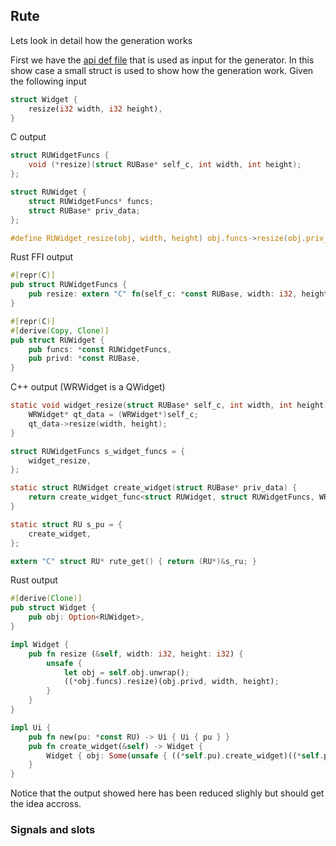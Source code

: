 ## Rute

Lets look in detail how the generation works

First we have the [api def file](https://github.com/emoon/Rute/blob/master/generator/src/api.def) that is used as input for the generator. In this show case a small struct is used to show how the generation work. Given the following input

```Rust
struct Widget {
    resize(i32 width, i32 height),
}
```

C output

```C
struct RUWidgetFuncs {
    void (*resize)(struct RUBase* self_c, int width, int height);
};

struct RUWidget {
    struct RUWidgetFuncs* funcs;
    struct RUBase* priv_data;
};

#define RUWidget_resize(obj, width, height) obj.funcs->resize(obj.priv_data, width, height)
```

Rust FFI output

```Rust
#[repr(C)]
pub struct RUWidgetFuncs {
    pub resize: extern "C" fn(self_c: *const RUBase, width: i32, height: i32),
}

#[repr(C)]
#[derive(Copy, Clone)]
pub struct RUWidget {
    pub funcs: *const RUWidgetFuncs,
    pub privd: *const RUBase,
}
```

C++ output (WRWidget is a QWidget)

```C
static void widget_resize(struct RUBase* self_c, int width, int height) {
    WRWidget* qt_data = (WRWidget*)self_c;
    qt_data->resize(width, height);
}

struct RUWidgetFuncs s_widget_funcs = {
    widget_resize,
};

static struct RUWidget create_widget(struct RUBase* priv_data) {
    return create_widget_func<struct RUWidget, struct RUWidgetFuncs, WRWidget>(&s_widget_funcs, priv_data);
}

static struct RU s_pu = {
    create_widget,
};

extern "C" struct RU* rute_get() { return (RU*)&s_ru; }

```

Rust output

```Rust
#[derive(Clone)]
pub struct Widget {
    pub obj: Option<RUWidget>,
}

impl Widget {
    pub fn resize (&self, width: i32, height: i32) {
        unsafe {
            let obj = self.obj.unwrap();
            ((*obj.funcs).resize)(obj.privd, width, height);
        }
    }
}

impl Ui {
    pub fn new(pu: *const RU) -> Ui { Ui { pu } }
    pub fn create_widget(&self) -> Widget {
        Widget { obj: Some(unsafe { ((*self.pu).create_widget)((*self.pu).privd) }) }
    }
}
```

Notice that the output showed here has been reduced slighly but should get the idea accross.

### Signals and slots


